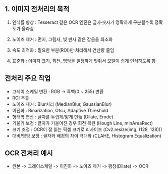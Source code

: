 <div>
  
## 1. 이미지 전처리의 목적
1. 인식률 향상 : Tesseract 같은 OCR 엔진은 글자·숫자가 명확하게 구분될수록 정확도가 올라감

2. 노이즈 제거 : 먼지, 그림자, 빛 반사 같은 잡음을 최소화

3. 속도 최적화 : 필요한 부분(ROI)만 처리해서 연산량 줄임

4. 표준화 : 이미지 크기, 회전, 명암을 일정하게 맞춰서 모델이 쉽게 인식하도록 함
  
</div>

<div>
  
## 전처리 주요 작업
- 그레이 스케일 변환 : RGB -> 흑백(0 ~ 255) 변환
- ROI 추출
- 노이즈 제거 : Blur처리 (MedianBlur, GaussianBlur)
- 이진화 : Binarization, Otsu, Adaptive Threshold
- 형태학 연산 : 글자를 두껍게/얇게 만듦 (Dilate, Erode)
- 기울기 보정 : 글자가 기울어진 경우 회전 복원 (Hough Line, minAreaRect)
- 크기 조정 : OCR이 잘 읽는 픽셀 크기로 리사이즈 (Cv2.resize(img, (128, 128)))
- 대비/명암 보정 : 글자와 배경의 차이 극대화 (CLAHE, Histogram Equalization)

</div>

<div>

## OCR 전처리 예시
- 원본 -> 그레이스케일 -> 이진화 -> 노이즈 제거 -> 팽창(Dilate) -> OCR
  
</div>
  
